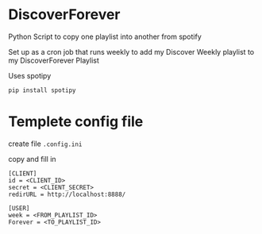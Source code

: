 # DiscoverForever
Python Script to copy one playlist into another from spotify

Set up as a cron job that runs weekly to add my Discover Weekly playlist to my DiscoverForever Playlist

Uses spotipy

``` pip install spotipy ```

# Templete config file

create file ``` .config.ini ```

copy and fill in
```
[CLIENT]
id = <CLIENT_ID>
secret = <CLIENT_SECRET>
redirURL = http://localhost:8888/

[USER]
week = <FROM_PLAYLIST_ID>
Forever = <TO_PLAYLIST_ID>
```
